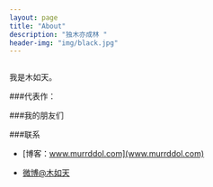 ```yaml
---
layout: page
title: "About"
description: "独木亦成林 "
header-img: "img/black.jpg"
---
```



<center>
    <p><img/murrddol.jpg  align="center"></p>
</center>

我是木如天。


###代表作：



###我的朋友们


###联系

- [博客：www.murrddol.com](www.murrddol.com)

- [微博@木如天](http://weibo.com/xirutia)







